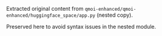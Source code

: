 Extracted original content from `qmoi-enhanced/qmoi-enhanced/huggingface_space/app.py` (nested copy).

Preserved here to avoid syntax issues in the nested module.
